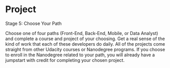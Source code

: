 # Project

Stage 5: Choose Your Path

Choose one of four paths (Front-End, Back-End, Mobile, or Data Analyst) 
and complete a course and project of your choosing. Get a real sense 
of the kind of work that each of these developers do daily. 
All of the projects come straight from other Udacity courses or Nanodegree programs. 
If you choose to enroll in the Nanodegree related to your path, 
you will already have a jumpstart with credit for completing your chosen project.
